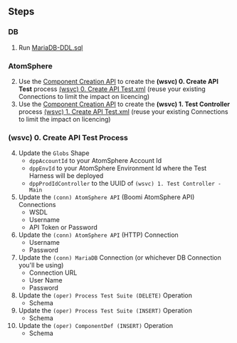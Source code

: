 ## Steps
### DB
1. Run [MariaDB-DDL.sql](https://github.com/p-hatz/Boomi-Test-Harness/blob/main/MariaDB-DDL.sql)
### AtomSphere
2. Use the [Component Creation API](https://developer.boomi.com/api/platformapi#tag/Component) to create the **(wsvc) 0. Create API Test** process [(wsvc) 0. Create API Test.xml](https://github.com/p-hatz/Boomi-Test-Harness/blob/main/(wsvc)%200.%20Create%20API%20Test.xml) (reuse your existing Connections to limit the impact on licencing)
3. Use the [Component Creation API](https://developer.boomi.com/api/platformapi#tag/Component) to create the **(wsvc) 1. Test Controller** process [(wsvc) 1. Create API Test.xml](https://github.com/p-hatz/Boomi-Test-Harness/blob/main/(wsvc)%201.%20Test%20Controller.xml) (reuse your existing Connections to limit the impact on licencing)
### (wsvc) 0. Create API Test Process
4. Update the `Globs` Shape
    - `dppAccountId` to your AtomSphere Account Id
    - `dppEnvId` to your AtomSphere Environment Id where the Test Harness will be deployed
    - `dppProdIdController` to the UUID of `(wsvc) 1. Test Controller - Main`
5. Update the `(conn) AtomSphere API` (Boomi AtomSphere API) Connections
    - WSDL
    - Username
    - API Token or Password
6. Update the `(conn) AtomSphere API` (HTTP) Connection
    - Username
    - Password
7. Update the `(conn) MariaDB` Connection (or whichever DB Connection you'll be using)
    - Connection URL
    - User Name
    - Password
8. Update the `(oper) Process Test Suite (DELETE)` Operation
    - Schema
9. Update the `(oper) Process Test Suite (INSERT)` Operation
    - Schema
10. Update the `(oper) ComponentDef (INSERT)` Operation
    - Schema

